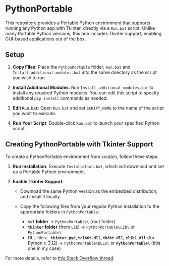 # PythonPortable

This repository provides a Portable Python environment that supports running any Python app with Tkinter, directly via a `Run.bat` script. Unlike many Portable Python versions, this one includes Tkinter support, enabling GUI-based applications out of the box.

## Setup

1. **Copy Files**: Place the `PythonPortable` folder, `Run.bat` and `Install_additional_modules.bat` into the same directory as the script you wish to run.

2. **Install Additional Modules**: Run `Install_additional_modules.bat` to install any required Python modules. You can edit this script to specify additional `pip install` commands as needed.

3. **Edit `Run.bat`**: Open `Run.bat` and set `SCRIPT_NAME` to the name of the script you want to execute.

4. **Run Your Script**: Double-click `Run.bat` to launch your specified Python script.

## Creating PythonPortable with Tkinter Support

To create a PythonPortable environment from scratch, follow these steps:

1. **Run Installation**: Execute `Installation.bat`, which will download and set up a Portable Python environment.

2. **Enable Tkinter Support**:
   - Download the same Python version as the embedded distribution, and install it locally.
   - Copy the following files from your regular Python installation to the appropriate folders in `PythonPortable`:

     - **`tcl` folder** → `PythonPortable\` (root folder)
     - **`tkinter` folder** (from `Lib`) → `PythonPortable\Lib\` or `PythonPortable\`
     - DLL files: **`_tkinter.pyd`, `tcl86t.dll`, `tk86t.dll`, `zlib1.dll`** (for Python ≥ 3.12) → `PythonPortable\DLLs\` or **`PythonPortable\`** (this one in my case)

For more details, refer to [this Stack Overflow thread](https://stackoverflow.com/questions/37710205/python-embeddable-zip-install-tkinter).
